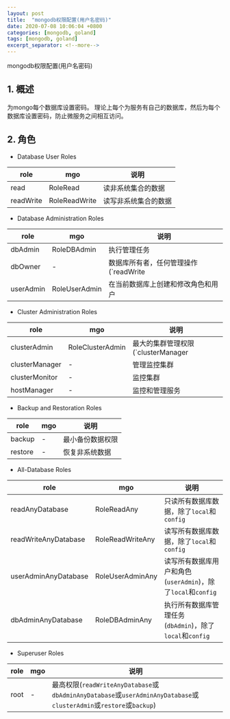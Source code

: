 ```yaml
---
layout: post
title:  "mongodb权限配置(用户名密码)"
date: 2020-07-08 10:06:04 +0800
categories: [mongodb, goland]
tags: [mongodb, goland]
excerpt_separator: <!--more-->
---
```

mongodb权限配置(用户名密码)
<!--more-->

## 1. 概述
为mongo每个数据库设置密码。
理论上每个为服务有自己的数据库，然后为每个数据库设置密码，防止微服务之间相互访问。

## 2. 角色

* Database User Roles

|role|mgo|说明|
|---|---|---|
|read|RoleRead|读非系统集合的数据|
|readWrite|RoleReadWrite|读写非系统集合的数据|

* Database Administration Roles

|role|mgo|说明|
|---|---|---|
|dbAdmin|RoleDBAdmin|执行管理任务|
|dbOwner|-|数据库所有者，任何管理操作(`readWrite|dbAdmin|userAdmin`)|
|userAdmin|RoleUserAdmin|在当前数据库上创建和修改角色和用户|

* Cluster Administration Roles

|role|mgo|说明|
|---|---|---|
|clusterAdmin|RoleClusterAdmin|最大的集群管理权限(`clusterManager|clusterMonitor|hostManager`)|
|clusterManager|-|管理监控集群|
|clusterMonitor|-|监控集群|
|hostManager|-|监控和管理服务|

* Backup and Restoration Roles

|role|mgo|说明|
|---|---|---|
|backup|-|最小备份数据权限|
|restore|-|恢复非系统数据|

* All-Database Roles

|role|mgo|说明|
|---|---|---|
|readAnyDatabase|RoleReadAny|只读所有数据库数据，除了`local`和`config`|
|readWriteAnyDatabase|RoleReadWriteAny|读写所有数据库数据，除了`local`和`config`|
|userAdminAnyDatabase|RoleUserAdminAny|读写所有数据库用户和角色(`userAdmin`)，除了`local`和`config`|
|dbAdminAnyDatabase|RoleDBAdminAny|执行所有数据库管理任务(`dbAdmin`)，除了`local`和`config`|

* Superuser Roles

|role|mgo|说明|
|---|---|---|
|root|-|最高权限(`readWriteAnyDatabase`或`dbAdminAnyDatabase`或`userAdminAnyDatabase`或`clusterAdmin`或`restore`或`backup`)|